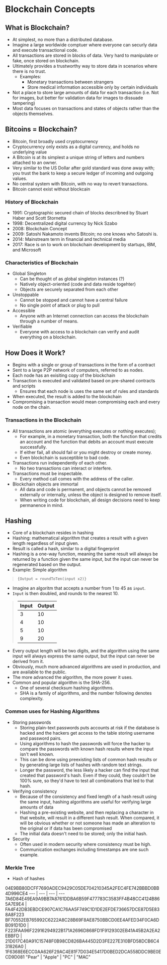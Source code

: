 # Blockchain Concepts

## What is Blockchain?

- At simplest, no more than a distributed database.
- Imagine a large worldwide comptuer where everyone can securly data and execute transactional code.
- All transactions are stored in blocks of data. Very hard to manipulate or fake, once stored on blockchain.
- Ultimately provides a trustworthy way to store data in scenarios where there is no trust.
  - Examples:
    - Monetary transactions between strangers
    - Store medical information accessible only by certain individuals
- Not a place to store large amounts of data for each transaction (i.e. Not for images, but better for validation data for images to dissuade tampering)
- Most data focuses on transactions and states of objects rather than the objects themselves.

## Bitcoins = Blockchain?

- Bitcoin, first broadly used cryptocurrency
- Cryptocurrency only exists as a digital currency, and holds no underlying value
- A Bitcoin is at its simplest a unique string of letters and numbers attached to an owner.
- Very similar to the US Dollar after gold standard was done away with; you trust the bank to keep a secure ledger of incoming and outgoing values.
- No central system with Bitcoin, with no way to revert transactions.
- Bitcoin cannot exist without blockcain

### History of Blockchain

- 1991: Cryptographic secured chain of blocks describned by Stuart Haber and Scott Stornetta
- 1998: Decentralized digital currency by Nick Szabo
- 2008: Blockchain Concept
- 2009: Satoshi Nakamoto invents Bitcoin; no one knows who Satoshi is.
- 2014: Mainstream term in financial and technical media
- 2017: Race is on to work on blockchain development by startups, IBM, and Microsoft

### Characteristics of Blockchain

- Global Singleton
  - Can be thought of as global singleton instances (?)
  - Natively object-oriented (code and data reside togehter)
  - Objects are securely separated from each other
- Unstoppable
  - Cannot be stopped and cannot have a central failure
  - No single point of attack or plug to pull
- Accessible
  - Anyone with an Internet connection can access the blockchain through a number of means.
- Verifiable
  - Everyone with access to a blockchain can verify and audit everything on a blockchain.

## How Does it Work?

- Begins with a single or group of transactions in the form of a contract
- Sent to a large P2P network of computers, referred to as nodes.
- Each node has an exisiting copy of the blockchain
- Transaction is executed and validated based on pre-shared contracts and scripts
  - Ensures that each node is uses the same set of rules and standards
- When executed, the result is added to the blockchain
- Compromising a transaction would mean compromising each and every node on the chain.

### Transactions in the Blockchain

- All transactions are atomic (everything executes or nothing executes);
  - For example, in a monetary transaction, both the function that credits an account and the function that debits an account must execute successfully.
  - If either fail, all should fail or you might destroy or create money.
  - Even blockchain is susceptible to bad code.
- Transactions run independently of each other.
  - No two transactions can interact or interfere.
- Transactions must be inspectable.
  - Every method call comes with the address of the caller.
- Blockchain objects are immortal
  - All data and code is permanent, and objects cannot be removed externally or internally, unless the object is designed to remove itself.
  - When writing code for blockchain, all design decisions need to keep permanence in mind.

## Hashing 

- Core of a blockchain resides in hashing
- Hashing: mathematical algorithm that creates a result with a given length regardless of input given.
- Result is called a hash, similar to a digital fingerprint
- Hashing is a one-way function, meaning the same result will always be returned by a function given the same input, but the input can never be regenerated based on the output.
- Example: Simple algorithm

> ```
> {Output = roundToTen(input x2)}
> ```

- Imagine an algoritm that accepts a number from 1 to 45 as `input`.
- `Input` is then doubled, and rounds to the nearest 10.

> Input | Output
> ---   | ---
> 3     | 10
> 4     | 10
> 5     | 10
> 9     | 20

- Every output length will be two digits, and the algorithm using the same input will always express the same output, but the input can never be derived from it.
- Obviously, much more advanced algorithms are used in production, and are available to the public.
- The more advanced the algorithm, the more power it uses.
- Common and popular algorithm is the SHA-256.
  - One of several checksum hashing algorithms.
  - SHA is a family of algorithms, and the number following denotes complexity.

### Common uses for Hashing Algorithms

- Storing passwords
  - Storing plain-text passwords puts accounts at risk if the database is hacked and the hackers get access to the table storing username and password pairs.
  - Using algorithms to hash the passwords will force the hacker to compare the passwords with known hash results where the input isn't well known.
  - This can be done using preexisting lists of common hash results or by generating large lists of hashes with random text strings.
  - Longer the password, the less likely a hacker can find the input that created that password's hash. Even if they could, they couldn't be 100% sure, so they'd have to test all combinations that led to that hash.
- Verifying consistency
  - Because of the consistency and fixed length of a hash result using the same input, hashing algorithms are useful for verifying large amounts of data
  - Hashing a pre-existing website, and then replacing a character in that website, will result in a different hash result. When compared, it will be obvious whether or not someone has made an alteration to the original or if data has been compromised
  - The initial data doesn't need to be stored; only the initial hash.
- Security
  - Often used in modern security where consistency must be high.
  - Communication exchanges including timestamps are one such example.

### Merkle Tree

- Hash of hashes

04E9BB80DCFF7690ADEC9429C05DE704210345A2FEC4FE742BBBD0BB4D996CE4
--- | --- | --- | ---
7A6D84E49EA9A9BB7A8761DDBA6B59F477783C3583FF4B48CC4124B865A7E9E4 | FA4F42DB3EBDCE907CA1C76AA5F749C1D1DE2EFDE736657DCE87D5E838A8F223
  BF70552EB765992C6222A8C28B69F8AE8750BBCD0EE4AFED34F0CA6DB091D1D0  |  F223FAA96F22916294922B171A2696D868FD1F9129302EB41A45B2A2EA2EBBFD  |  21D017C40A91C15748F0B98CD826BA445D2D3FE227E310BFD58DCB6C431826A0  |  1F6368E6ECC0AA626F29AC4E81F7D034E5417D0BED2DCA558DDC9BE0ECD9D081
  "Pear"  |  "Apple"   |   "PC"  |  "MAC"
